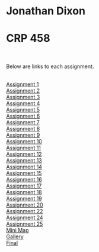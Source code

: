 <h1>Jonathan Dixon</h1>
<h1>CRP 458</h1>
<br>
<p>Below are links to each assignment.<p> 
<br>
<a href="https://w124gb.github.io/crp458/Assignment_1">Assignment 1</a>
  <br>
<a href="https://w124gb.github.io/crp458/Assignment_2">Assignment 2</a>
  <br>
<a href="https://w124gb.github.io/crp458/Assignment_3">Assignment 3</a>
  <br>
<a href="https://w124gb.github.io/crp458/Assignment4">Assignment 4</a>
  <br>
<a href="https://w124gb.github.io/crp458/Assignment5">Assignment 5</a>
 <br>
<a href="https://w124gb.github.io/crp458/assignment6">Assignment 6</a>
 <br>
<a href="https://w124gb.github.io/crp458/Assignment7">Assignment 7</a>
  <br>
<a href="https://w124gb.github.io/crp458/Assignment8">Assignment 8</a>
  <br>
<a href="https://w124gb.github.io/crp458/Assignment_9">Assignment 9</a>
  <br>
<a href="https://w124gb.github.io/crp458/Assignment_10">Assignment 10</a>
  <br>
<a href="https://w124gb.github.io/crp458/Assignment_11">Assignment 11</a>
  <br>
<a href="https://w124gb.github.io/crp458/Assignment_12">Assignment 12</a>
  <br>
<a href="https://w124gb.github.io/crp458/Assignment_13">Assignment 13</a>
  <br>
<a href="https://w124gb.github.io/crp458/Assignment_14">Assignment 14</a>
  <br>
<a href="https://w124gb.github.io/crp458/">Assignment 15</a>
  <br>
<a href="https://w124gb.github.io/crp458/">Assignment 16</a>
  <br>
<a href="https://w124gb.github.io/crp458/">Assignment 17</a>
  <br>
<a href="https://w124gb.github.io/crp458/">Assignment 18</a>
  <br>
<a href="https://w124gb.github.io/crp458/Assignment_19">Assignment 19</a>
  <br>
<a href="https://w124gb.github.io/crp458/">Assignment 20</a>
  <br>
<a href="https://w124gb.github.io/crp458/">Assignment 22</a>
  <br>
<a href="https://w124gb.github.io/crp458/Assignment_24">Assignment 24</a>
  <br>
<a href="https://w124gb.github.io/crp458/Assignment_25">Assignment 25</a>
  <br>
<a href="https://w124gb.github.io/crp458/miniMap">Mini Map</a>
  <br>
<a href="https://w124gb.github.io/crp458/Gallery">Gallery</a>
  <br>
<a href="https://w124gb.github.io/crp458/Final/pct.html">Final</a>

